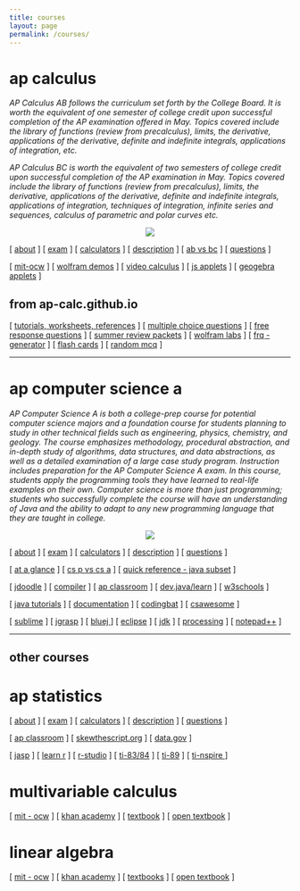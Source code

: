 ```yaml
---
title: courses
layout: page
permalink: /courses/
---
```


# ap calculus 

<i> AP Calculus AB follows the curriculum set forth by the College Board. It is worth the equivalent of one semester of college credit upon successful completion of the AP examination offered in May. Topics covered include the library of functions (review from precalculus), limits, the derivative, applications of the derivative, definite and indefinite integrals, applications of integration, etc. </i>

<i> AP Calculus BC is worth the equivalent of two semesters of college credit upon successful completion of the AP examination in May.  Topics covered include the library of functions (review from precalculus), limits, the derivative, applications of the derivative, definite and indefinite integrals, applications of integration, techniques of integration, infinite series and sequences, calculus of parametric and polar curves etc. </i>

<p align="center"><img src="../d-img/koch.png" border="0"> </p>

[ <a href="https://apstudents.collegeboard.org/courses/ap-calculus-ab" target="_blank">about</a> ] 
[ <a href="https://apstudents.collegeboard.org/courses/ap-calculus-ab/assessment" target="_blank">exam</a> ] 
[ <a href="https://apstudents.collegeboard.org/exam-policies-guidelines/calculator-policies" target="_blank">calculators</a> ]
[ <a href="https://apcentral.collegeboard.org/media/pdf/ap-calculus-ab-and-bc-course-and-exam-description.pdf" target="_blank">description</a> ]
[ <a href="https://blog.collegeboard.org/difference-between-ap-calculus-ab-and-bc" target="_blank">ab vs bc</a> ]
[ <a href="https://apcentral.collegeboard.org/courses/ap-calculus-ab/exam/past-exam-questions" target="_blank">questions</a> ]


[ <a href="https://ocw.mit.edu/courses/mathematics/18-01sc-single-variable-calculus-fall-2010/" target="_blank">mit-ocw</a> ]
[ <a href="https://demonstrations.wolfram.com/topic.html?topic=Calculus&limit=20" target="_blank"> wolfram demos</a> ] 
[ <a href="https://www.online.math.uh.edu/HoustonACT/videocalculus/index.html" target="_blank">video calculus</a> ]
[ <a href="https://www.integral-domain.org/lwilliams/Applets/index.php" target="_blank"> js applets</a> ]
[ <a href="https://www.geogebra.org/t/calculus?lang=en" target="_blank"> geogebra applets</a> ]

## from ap-calc.github.io
[ <a href="https://ap-calc.github.io/#course" target="_blank"> tutorials, worksheets, references</a> ] 
[ <a href="https://ap-calc.github.io/#mc" target="_blank"> multiple choice questions</a> ]
[ <a href="https://ap-calc.github.io/#fr" target="_blank"> free response questions</a> ]
[ <a href="https://ap-calc.github.io/#summer" target="_blank"> summer review packets</a> ]
[ <a href="https://ap-calc.github.io/#wolfram" target="_blank">wolfram labs</a> ]
[ <a href="https://ap-calc.github.io/fr-gen/" target="_blank"> frq - generator</a> ] 
[ <a href="https://ap-calc.github.io/fcards/index.html" target="_blank">flash cards</a> ]
[ <a href="https://ap-calc.github.io/mcq/" target="_blank">random mcq</a> ]

---

# ap computer science a

<i> AP Computer Science A is both a college-prep course for potential computer science majors and a foundation course for students planning to study in other technical fields such as engineering, physics, chemistry, and geology. The course emphasizes methodology, procedural abstraction, and in-depth study of algorithms, data structures, and data abstractions, as well as a detailed examination of a large case study program. Instruction includes preparation for the AP Computer Science A exam. In this course, students apply the programming tools they have learned to real-life examples on their own. Computer science is more than just programming; students who successfully complete the course will have an understanding of Java and the ability to adapt to any new programming language that they are taught in college. </i>

<p align="center"><img src="../d-img/csa.png" border="0"> </p>

[ <a href="https://apstudents.collegeboard.org/courses/ap-computer-science-a" target="_blank">about</a> ] 
[ <a href="https://apstudents.collegeboard.org/courses/ap-computer-science-a/assessment" target="_blank">exam</a> ] 
[ <a href="https://apstudents.collegeboard.org/exam-policies-guidelines/calculator-policies" target="_blank">calculators</a> ]
[ <a href="https://apcentral.collegeboard.org/media/pdf/ap-computer-science-a-course-and-exam-description.pdf" target="_blank">description</a> ]
[ <a href="https://apcentral.collegeboard.org/courses/ap-computer-science-a/exam/past-exam-questions" target="_blank">questions</a> ]


[ <a href="https://apcentral.collegeboard.org/media/pdf/ap-computer-science-a-course-at-a-glance.pdf" target="_blank">at a glance</a> ] 
[ <a href="https://blog.collegeboard.org/difference-between-ap-computer-science-principles-and-ap-computer-science" target="_blank">cs p vs cs a</a> ]
[ <a href="https://apcentral.collegeboard.org/media/pdf/ap-computer-science-a-java-quick-reference_0.pdf" target="_blank">quick reference - java subset</a> ]

[ <a href="https://www.jdoodle.com/online-java-compiler/" target="_blank">jdoodle</a> ] 
      [ <a href="https://www.w3schools.com/java/tryjava.asp?filename=demo_compiler" target="_blank">compiler</a> ]
      [ <a href="https://apclassroom.collegeboard.org/8" target="_blank">ap classroom</a> ] 
      [ <a href="https://dev.java/learn/" target="_blank">dev.java/learn</a> ]
      [ <a href="https://www.w3schools.com/java/default.asp" target="_blank">w3schools</a> ]

[ <a href="https://docs.oracle.com/javase/tutorial/" target="_blank">java tutorials</a> ] 
      [ <a href="https://docs.oracle.com/javase/8/docs/api/" target="_blank">documentation</a> ]
      [ <a href="http://codingbat.com/java" target="_blank">codingbat</a> ]
      [ <a href="https://runestone.academy/ns/books/published/csawesome/Unit1-Getting-Started/topic-1-2-java-intro.html?mode=browsing" target="_blank"> csawesome</a> ]
      
[ <a href="https://www.sublimetext.com/" target="_blank">sublime</a> ]
      [ <a href="https://www.jgrasp.org/" target="_blank">jgrasp</a> ]
      [ <a href="https://www.bluej.org/" target="_blank">bluej </a> ]
      [ <a href="https://www.eclipse.org/" target="_blank">eclipse</a> ]
      [ <a href="https://www.oracle.com/java/technologies/downloads/" target="_blank">jdk</a> ]
      [ <a href="https://processing.org/" target="_blank">processing</a> ]
      [ <a href="https://notepad-plus-plus.org/downloads/" target="_blank">notepad++</a> ]
      
---

## other courses

# ap statistics

[ <a href="https://apstudents.collegeboard.org/courses/ap-statistics" target="_blank">about</a> ] 
[ <a href="https://apstudents.collegeboard.org/courses/ap-statistics/assessment" target="_blank">exam</a> ] 
[ <a href="https://apstudents.collegeboard.org/exam-policies-guidelines/calculator-policies" target="_blank">calculators</a> ]
[ <a href="https://apcentral.collegeboard.org/media/pdf/ap-statistics-course-and-exam-description.pdf" target="_blank">description</a> ]
[ <a href="https://apcentral.collegeboard.org/courses/ap-statistics/exam/past-exam-questions" target="_blank">questions</a> ]

[ <a href="https://apclassroom.collegeboard.org/33/home" target="_blank">ap classroom</a> ]
[ <a href="https://skewthescript.org/ap-stats-curriculum" target="_blank">skewthescript.org</a> ]
[ <a href="https://data.gov/" target="_blank">data.gov</a> ]

[ <a href="https://jasp-stats.org/" target="_blank">jasp</a> ] 
[ <a href="https://www.w3schools.com/r/default.asp" target="_blank">learn r</a> ]
[ <a href="https://posit.co/download/rstudio-desktop/" target="_blank">r-studio</a> ]
[ <a href="https://www.ticalc.org/pub/83plus/basic/math/statistics/" target="_blank">ti-83/84</a> ]
[ <a href="https://education.ti.com/en/software/details/en/31FC737C43CF43B0ADA1CF67420C3AA8/89statisticswithlisteditor" target="_blank">ti-89</a> ]
[ <a href="https://www.mathlore.net/files/TInspireCX_Skills_for_APstats.pdf" target="_blank"> ti-nspire </a> ]

# multivariable calculus
[ <a href="https://ocw.mit.edu/courses/18-02sc-multivariable-calculus-fall-2010/" target="_blank">mit - ocw</a> ] 
[ <a href="https://www.khanacademy.org/math/multivariable-calculus" target="_blank">khan academy</a> ] 
[ <a href="https://www.whitman.edu/mathematics/multivariable/multivariable.pdf" target="_blank"> textbook</a> ]
[ <a href="https://open.umn.edu/opentextbooks/textbooks/780" target="_blank">open textbook</a> ]

# linear algebra
[ <a href="https://ocw.mit.edu/courses/18-06sc-linear-algebra-fall-2011/" target="_blank"> mit - ocw</a> ] 
[ <a href="https://www.khanacademy.org/math/linear-algebra" target="_blank">khan academy</a> ] 
[ <a href="https://opentext.uleth.ca/linalg.html" target="_blank"> textbooks</a> ]
[ <a href="https://open.umn.edu/opentextbooks/textbooks/5" target="_blank">open textbook</a> ]


